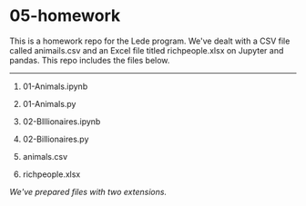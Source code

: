 # 05-homework

This is a homework repo for the Lede program. 
We've dealt with a CSV file called animails.csv and an Excel file titled richpeople.xlsx on Jupyter and pandas. 
This repo includes the files below.

***

1. 01-Animals.ipynb
2. 01-Animals.py

3. 02-BIllionaires.ipynb
4. 02-Billionaires.py

5. animals.csv
6. richpeople.xlsx


*We've prepared files with two extensions.*
